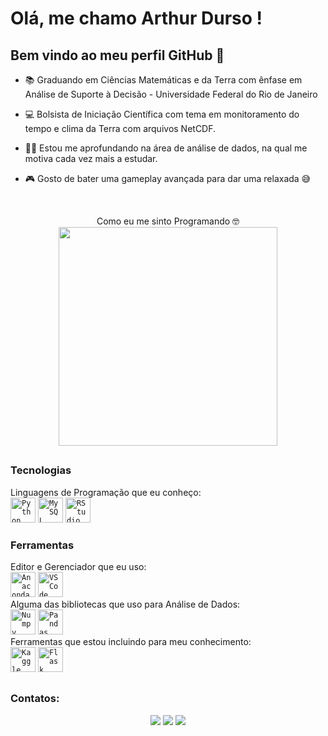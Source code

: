 # Olá, me chamo Arthur Durso ! 

## Bem vindo ao meu perfil GitHub 👋


- 📚 Graduando em Ciências Matemáticas e da Terra com ênfase em Análise de Suporte à Decisão - Universidade Federal do Rio de Janeiro

- 💻 Bolsista de Iniciação Científica com tema em monitoramento do tempo e clima da Terra com arquivos NetCDF.

- 👩‍💻 Estou me aprofundando na área de análise de dados, na qual me motiva cada vez mais a estudar.

- 🎮 Gosto de bater uma gameplay avançada para dar uma relaxada 😅
<br/>

<p align="center">
  Como eu me sinto Programando 🤓 <br/>
  <img src="https://media.giphy.com/media/10zxDv7Hv5RF9C/giphy.gif" width="350">
</p>


##

### Tecnologias
Linguagens de Programação que eu conheço:<br/>
<code><img src="https://cdn.jsdelivr.net/gh/devicons/devicon/icons/python/python-original.svg" width="40" height="40" title = 'Python' /></code>
<code><img src="https://cdn.jsdelivr.net/gh/devicons/devicon/icons/mysql/mysql-original.svg" width="40" height="40" title = 'MySQL' /></code>
<code><img src="https://cdn.jsdelivr.net/gh/devicons/devicon/icons/rstudio/rstudio-original.svg" width="40" height="40" title = 'RStudio' /></code>
<br/>
### Ferramentas
Editor e Gerenciador que eu uso: <br/>
<code><img src="https://cdn.jsdelivr.net/gh/devicons/devicon/icons/anaconda/anaconda-original.svg" width="40" height="40" title = 'Anaconda' /></code>
<code><img src="https://cdn.jsdelivr.net/gh/devicons/devicon/icons/vscode/vscode-original-wordmark.svg" width="40" height="40" title = 'VS Code' /></code>
<br/>
Alguma das bibliotecas que uso para Análise de Dados:
<br/>
<code><img src="https://cdn.jsdelivr.net/gh/devicons/devicon/icons/numpy/numpy-original-wordmark.svg" width="40" height="40" title = 'Numpy' /></code>
<code><img src="https://cdn.jsdelivr.net/gh/devicons/devicon/icons/pandas/pandas-original-wordmark.svg" width="40" height="40" title = 'Pandas' /></code>
<br/>
Ferramentas que estou incluindo para meu conhecimento:
<br/>
<code><img src="https://cdn.jsdelivr.net/gh/devicons/devicon/icons/kaggle/kaggle-original-wordmark.svg" width="40" height="40" title = 'Kaggle' /></code>
<code><img src="https://cdn.jsdelivr.net/gh/devicons/devicon/icons/flask/flask-original.svg" width="40" height="40" title = 'Flask' /></code>

##
### Contatos:

<div align="center"> 
 <a href="https://www.instagram.com/arthurdurso_/" target="_blank"><img src="https://img.shields.io/badge/-Instagram-%23E4405F?style=for-the-badge&logo=instagram&logoColor=white" target="_blank"></a>
<a href = "mailto:dursoarthur@gmail.com"><img src="https://img.shields.io/badge/Gmail-D14836?style=for-the-badge&logo=gmail&logoColor=white" target="_blank"></a>
<a href="https://www.linkedin.com/in/arthurdurso" target="_blank"><img src="https://img.shields.io/badge/-LinkedIn-%230077B5?style=for-the-badge&logo=linkedin&logoColor=white" target="_blank"></a>   
</div>
